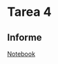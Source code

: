 # Tarea 4

## Informe

[Notebook](https://colab.research.google.com/drive/1RryhKiG6QLLS1lGGH6VaOvmWoQwEXcQf?usp=sharing)
